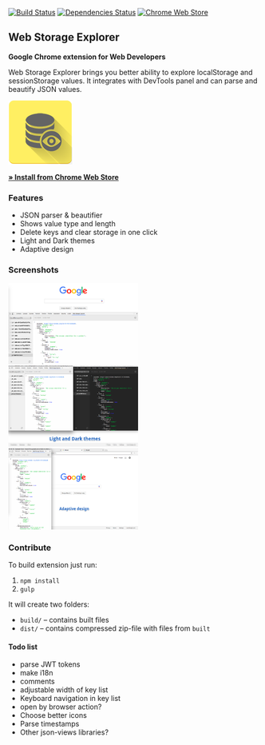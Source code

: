 [![Build Status](https://travis-ci.org/Deliaz/web-storage-explorer.svg?branch=master)](https://travis-ci.org/Deliaz/web-storage-explorer)
[![Dependencies Status](https://david-dm.org/Deliaz/web-storage-explorer.svg)](https://david-dm.org/deliaz/web-storage-explorer)
[![Chrome Web Store](https://img.shields.io/chrome-web-store/stars/hglfomidogadbhelcfomenpieffpfaeb.svg)](https://chrome.google.com/webstore/detail/web-storage-explorer/hglfomidogadbhelcfomenpieffpfaeb)

## Web Storage Explorer
**Google Chrome extension for Web Developers**

Web Storage Explorer brings you better ability to explore localStorage and sessionStorage values.
It integrates with DevTools panel and can parse and beautify JSON values.

<img src="imgs/128.png" alt="Web Storage Explorer logo">

[**&raquo; Install from Chrome Web Store**](https://chrome.google.com/webstore/detail/web-storage-explorer/hglfomidogadbhelcfomenpieffpfaeb)

### Features
 * JSON parser & beautifier
 * Shows value type and length
 * Delete keys and clear storage in one click
 * Light and Dark themes
 * Adaptive design

### Screenshots
<kbd>
	<img src="screenshots/Screen1.png" alt="Screenshot 1" width="260">
</kbd>
<kbd>
	<img src="screenshots/Screen2.png" alt="Screenshot 2" width="260">
</kbd>
<kbd>
	<img src="screenshots/Screen3.png" alt="Screenshot 3" width="260">
</kbd>

### Contribute
To build extension just run:
 1. `npm install`
 2. `gulp`

It will create two folders: 
 * `build/` &ndash; contains built files
 * `dist/` &ndash; contains compressed zip-file with files from `built`

#### Todo list

* parse JWT tokens
* make i18n
* comments
* adjustable width of key list
* Keyboard navigation in key list
* open by browser action?
* Choose better icons
* Parse timestamps
* Other json-views libraries?
